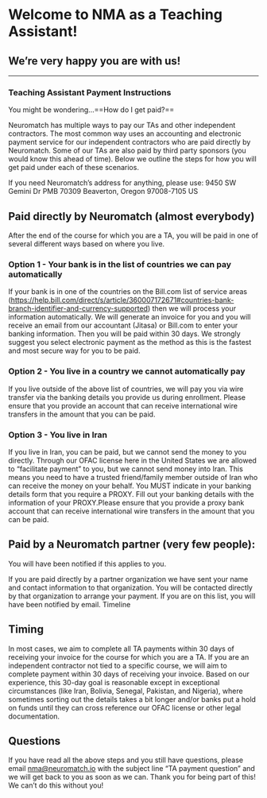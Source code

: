 # Welcome to NMA as a Teaching Assistant! 

## We’re very happy you are with us!

---

### Teaching Assistant Payment Instructions

You might be wondering…==How do I get paid?==

Neuromatch has multiple ways to pay our TAs and other independent contractors. The most common way uses an accounting and electronic payment service for our independent contractors who are paid directly by Neuromatch. Some of our TAs are also paid by third party sponsors (you would know this ahead of time). Below we outline the steps for how you will get paid under each of these scenarios.

If you need Neuromatch’s address for anything, please use:
9450 SW Gemini Dr
PMB 70309
Beaverton, Oregon 97008-7105 US

## Paid directly by Neuromatch (almost everybody)
After the end of the course for which you are a TA, you will be paid in one of several different ways based on where you live. 

### Option 1 - Your bank is in the list of countries we can pay automatically
If your bank is in one of the countries on the Bill.com list of service areas (https://help.bill.com/direct/s/article/360007172671#countries-bank-branch-identifier-and-currency-supported) then we will process your information automatically. We will generate an invoice for you and you will receive an email from our accountant (Jitasa) or Bill.com to enter your banking information. Then you will be paid within 30 days. We strongly suggest you select electronic payment as the method as this is the fastest and most secure way for you to be paid.

### Option 2 - You live in a country we cannot automatically pay
If you live outside of the above list of countries, we will pay you via wire transfer via the banking details you provide us during enrollment. Please ensure that you provide an account that can receive international wire transfers in the amount that you can be paid. 

### Option 3 - You live in Iran
If you live in Iran, you can be paid, but we cannot send the money to you directly. Through our OFAC license here in the United States we are allowed to “facilitate payment” to you, but we cannot send money into Iran. This means you need to have a trusted friend/family member outside of Iran who can receive the money on your behalf. You MUST indicate in your banking details form that you require a PROXY. Fill out your banking details with the information of your PROXY.Please ensure that you provide a proxy bank account that can receive international wire transfers in the amount that you can be paid. 

## Paid by a Neuromatch partner (very few people):
You will have been notified if this applies to you.

If you are paid directly by a partner organization we have sent your name and contact information to that organization. You will be contacted directly by that organization to arrange your payment. If you are on this list, you will have been notified by email.
Timeline

## Timing
In most cases, we aim to complete all TA payments within 30 days of receiving your invoice for the course for which you are a TA. If you are an independent contractor not tied to a specific course, we will aim to complete payment within 30 days of receiving your invoice. Based on our experience, this 30-day goal is reasonable except in exceptional circumstances (like Iran, Bolivia, Senegal, Pakistan, and Nigeria), where sometimes sorting out the details takes a bit longer and/or banks put a hold on funds until they can cross reference our OFAC license or other legal documentation. 

## Questions
If you have read all the above steps and you still have questions, please email nma@neuromatch.io with the subject line “TA payment question” and we will get back to you as soon as we can. Thank you for being part of this! We can’t do this without you!
